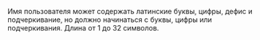 Имя пользователя может содержать латинские буквы, цифры, дефис и подчеркивание, но должно начинаться с буквы, цифры или подчеркивания. Длина от 1 до 32 символов.
